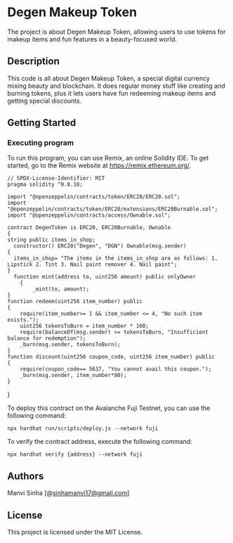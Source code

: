 # Degen Makeup Token

The project is about Degen Makeup Token, allowing users to use tokens for makeup items and fun features in a beauty-focused world.

## Description
This code is all about Degen Makeup Token, a special digital currency mixing beauty and blockchain. It does regular money stuff like creating and burning tokens, plus it lets users have fun redeeming makeup items and getting special discounts. 

## Getting Started

### Executing program
To run this program, you can use Remix, an online Solidity IDE. To get started, go to the Remix website at https://remix.ethereum.org/.
   
    // SPDX-License-Identifier: MIT
    pragma solidity ^0.8.18;

    import "@openzeppelin/contracts/token/ERC20/ERC20.sol";
    import "@openzeppelin/contracts/token/ERC20/extensions/ERC20Burnable.sol";
    import "@openzeppelin/contracts/access/Ownable.sol";

    contract DegenToken is ERC20, ERC20Burnable, Ownable 
    {
    string public items_in_shop;
      constructor() ERC20("Degen", "DGN") Ownable(msg.sender)
    {
      items_in_shop= "The items in the items_in_shop are as follows: 1. Lipstick 2. Tint 3. Nail paint remover 4. Nail paint";  
    }
      function mint(address to, uint256 amount) public onlyOwner 
        {
            _mint(to, amount);
    }
    function redeem(uint256 item_number) public
    {
        require(item_number>= 1 && item_number <= 4, "No such item exists.");
        uint256 tokensToBurn = item_number * 160;
        require(balanceOf(msg.sender) >= tokensToBurn, "Insufficient balance for redemption");
        _burn(msg.sender, tokensToBurn);
    }
    function discount(uint256 coupon_code, uint256 item_number) public 
    {
        require(coupon_code== 5637, "You cannot avail this coupon.");
        _burn(msg.sender, item_number*80);
    }
  }

To deploy this contract on the Avalanche Fuji Testnet, you can use the following command:
    
    npx hardhat run/scripts/deploy.js --network fuji
To verify the contract address, execute the following command:
    
    npx hardhat verify {address} --network fuji

## Authors

Manvi Sinha [@sinhamanvi17@gmail.com]

## License

This project is licensed under the MIT License.
